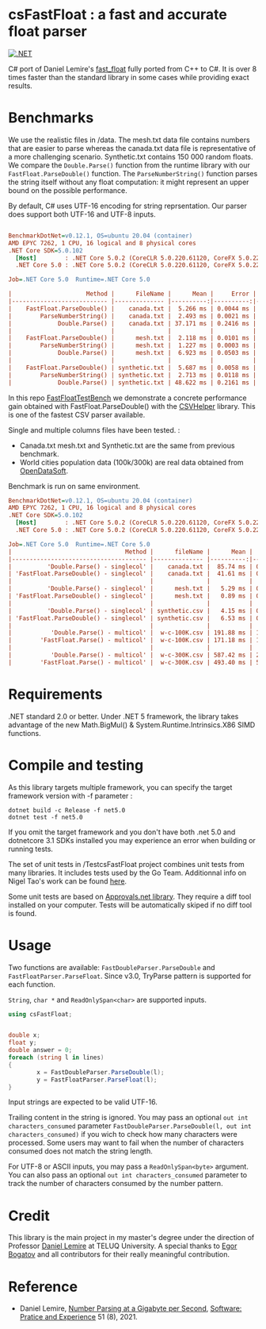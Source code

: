 # csFastFloat : a fast and accurate float parser
[![.NET](https://github.com/CarlVerret/csFastFloat/actions/workflows/dotnet.yml/badge.svg)](https://github.com/CarlVerret/csFastFloat/actions/workflows/dotnet.yml)

C# port of Daniel Lemire's [fast_float](https://github.com/fastfloat/fast_float)  fully ported from C++ to C#. It is over 8 times faster than the standard library in some cases while providing exact results.  

# Benchmarks

We use the realistic files  in /data. The mesh.txt data file contains numbers that are easier to parse whereas the canada.txt data file is representative of a more challenging scenario. Synthetic.txt contains 150 000 random floats. We compare  the `Double.Parse()` function from the runtime library with our `FastFloat.ParseDouble()` function. The `ParseNumberString()` function parses the string itself without any float computation: it might represent an upper bound on the possible performance. 

By default, C# uses UTF-16 encoding for string reprsentation.  Our parser does support both UTF-16 and UTF-8 inputs.


``` ini

BenchmarkDotNet=v0.12.1, OS=ubuntu 20.04 (container)
AMD EPYC 7262, 1 CPU, 16 logical and 8 physical cores
.NET Core SDK=5.0.102
  [Host]        : .NET Core 5.0.2 (CoreCLR 5.0.220.61120, CoreFX 5.0.220.61120), X64 RyuJIT
  .NET Core 5.0 : .NET Core 5.0.2 (CoreCLR 5.0.220.61120, CoreFX 5.0.220.61120), X64 RyuJIT

Job=.NET Core 5.0  Runtime=.NET Core 5.0

|                     Method |      FileName |      Mean |     Error |    StdDev |       Min | Ratio | MFloat/s |     MB/s |
|--------------------------- |-------------- |----------:|----------:|----------:|----------:|------:|---------:|---------:|
|    FastFloat.ParseDouble() |    canada.txt |  5.266 ms | 0.0044 ms | 0.0042 ms |  5.257 ms |  0.14 |    21.14 |   397.18 | 
|        ParseNumberString() |    canada.txt |  2.493 ms | 0.0021 ms | 0.0020 ms |  2.490 ms |  0.07 |    44.64 |   838.71 |
|             Double.Parse() |    canada.txt | 37.171 ms | 0.2416 ms | 0.2141 ms | 36.911 ms |  1.00 |     3.01 |    56.57 |
|                            |               |           |           |           |           |       |          |          |
|    FastFloat.ParseDouble() |      mesh.txt |  2.118 ms | 0.0101 ms | 0.0094 ms |  2.101 ms |  0.31 |    34.75 |   295.09 |  
|        ParseNumberString() |      mesh.txt |  1.227 ms | 0.0003 ms | 0.0003 ms |  1.227 ms |  0.18 |    59.53 |   505.44 |
|             Double.Parse() |      mesh.txt |  6.923 ms | 0.0503 ms | 0.0470 ms |  6.800 ms |  1.00 |    10.74 |    91.18 |
|                            |               |           |           |           |           |       |          |          |
|    FastFloat.ParseDouble() | synthetic.txt |  5.687 ms | 0.0058 ms | 0.0048 ms |  5.677 ms |  0.12 |    26.42 |   522.97 |
|        ParseNumberString() | synthetic.txt |  2.713 ms | 0.0118 ms | 0.0104 ms |  2.701 ms |  0.06 |    55.54 |  1099.39 |
|             Double.Parse() | synthetic.txt | 48.622 ms | 0.2161 ms | 0.2022 ms | 48.324 ms |  1.00 |     3.10 |    61.44 |
```

In this repo [FastFloatTestBench](https://github.com/CarlVerret/FastFloatTestBench) we demonstrate a concrete performance gain obtained with FastFloat.ParseDouble() with the [CSVHelper](https://github.com/JoshClose/CsvHelper) library.  This is one of the fastest CSV parser available.

Single and multiple columns files have been tested. :
- Canada.txt mesh.txt and Synthetic.txt are the same from previous benchmark.
- World cities population data (100k/300k) are real data obtained from [OpenDataSoft](https://public.opendatasoft.com/explore/dataset/worldcitiespop).

Benchmark is run on same environment.


``` ini
BenchmarkDotNet=v0.12.1, OS=ubuntu 20.04 (container)
AMD EPYC 7262, 1 CPU, 16 logical and 8 physical cores
.NET Core SDK=5.0.102
  [Host]        : .NET Core 5.0.2 (CoreCLR 5.0.220.61120, CoreFX 5.0.220.61120), X64 RyuJIT
  .NET Core 5.0 : .NET Core 5.0.2 (CoreCLR 5.0.220.61120, CoreFX 5.0.220.61120), X64 RyuJIT

Job=.NET Core 5.0  Runtime=.NET Core 5.0
|                                Method |      fileName |      Mean |    Error |   StdDev |       Min | Ratio | MFloat/s |
|-------------------------------------- |-------------- |----------:|---------:|---------:|----------:|------:| --------:|
|          'Double.Parse() - singlecol' |    canada.txt |  85.74 ms | 0.361 ms | 0.320 ms |  85.08 ms |  1.00 |     1.31 |
| 'FastFloat.ParseDouble() - singlecol' |    canada.txt |  41.61 ms | 0.161 ms | 0.150 ms |  41.34 ms |  0.49 |     2.69 |
|                                       |               |           |          |          |           |       |          |
|          'Double.Parse() - singlecol' |      mesh.txt |   5.29 ms | 0.252 ms | 0.236 ms |  34.91 ms |  1.00 |     2.09 |
| 'FastFloat.ParseDouble() - singlecol' |      mesh.txt |   0.89 ms | 0.177 ms | 0.166 ms |  20.64 ms |  0.59 |     3.54 |
|                                       |               |           |          |          |           |       |          |
|          'Double.Parse() - singlecol' | synthetic.csv |   4.15 ms | 0.760 ms | 0.673 ms | 113.23 ms |  1.00 |     1.32 |
| 'FastFloat.ParseDouble() - singlecol' | synthetic.csv |   6.53 ms | 0.403 ms | 0.377 ms |  55.85 ms |  0.49 |     2.69 |
|                                       |               |           |          |          |           |       |          |
|           'Double.Parse() - multicol' |  w-c-100K.csv | 191.88 ms | 1.811 ms | 1.694 ms | 189.68 ms |  1.00 |     1.05 |
|        'FastFloat.Parse() - multicol' |  w-c-100K.csv | 171.18 ms | 1.386 ms | 1.082 ms | 168.70 ms |  0.89 |     1.19 |
|                                       |               |           |          |          |           |       |          |
|           'Double.Parse() - multicol' |  w-c-300K.csv | 587.42 ms | 2.435 ms | 2.277 ms | 582.98 ms |  1.00 |     1.03 |
|        'FastFloat.Parse() - multicol' |  w-c-300K.csv | 493.40 ms | 5.625 ms | 4.697 ms | 487.38 ms |  0.84 |     1.23 |

```



# Requirements

.NET standard 2.0 or better. Under .NET 5 framework, the library takes advantage of the new Math.BigMul() & System.Runtime.Intrinsics.X86 SIMD functions.

# Compile and testing

As this library targets multiple framework, you can specify the target framework version with -f parameter :

``` command line
dotnet build -c Release -f net5.0
dotnet test -f net5.0

```
If you omit the target framework and you don't have both .net 5.0 and dotnetcore 3.1 SDKs installed you may experience an error when building or running tests.

The set of unit tests in /TestcsFastFloat project combines unit tests from many libraries.  It includes tests used by the Go Team.
Additionnal info on Nigel Tao's work can be found [here](https://nigeltao.github.io/blog/2020/eisel-lemire.html#testing).

Some unit tests are based on [Approvals.net library](https://github.com/approvals/ApprovalTests.Net).  They require a diff tool installed on your computer.  Tests will be automatically skiped if no diff tool is found.


# Usage

Two functions are available: `FastDoubleParser.ParseDouble` and `FastFloatParser.ParseFloat`. Since v3.0, TryParse pattern is supported for each function.

`String`, `char *`  and `ReadOnlySpan<char>` are supported inputs.

```C#
using csFastFloat;


double x;
float y;
double answer = 0;
foreach (string l in lines)
{
        x = FastDoubleParser.ParseDouble(l);
        y = FastFloatParser.ParseFloat(l);
}
```

Input strings are expected to be valid UTF-16.

Trailing content in the string is ignored.  You may pass an optional `out int characters_consumed` parameter
`FastDoubleParser.ParseDouble(l, out int characters_consumed)` if you wich to check how many characters were processed. Some users may want to fail when the number of characters consumed does not match the string length.


For UTF-8 or ASCII inputs, you may pass a `ReadOnlySpan<byte>` argument. You can also pass
an optional `out int characters_consumed` parameter to track the number of characters consumed
by the number pattern.




# Credit
This library is the main project in my master's degree under the direction of Professor [Daniel Lemire](https://github.com/lemire) at TELUQ University.
A special thanks to [Egor Bogatov](https://github.com/EgorBo) and all contributors for their really meaningful contribution.

# Reference

- Daniel Lemire, [Number Parsing at a Gigabyte per Second](https://arxiv.org/abs/2101.11408), [Software: Pratice and Experience](https://onlinelibrary.wiley.com/doi/10.1002/spe.2984) 51 (8), 2021.
